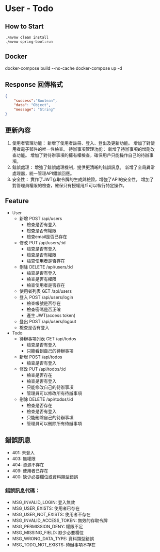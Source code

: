 # User - Todo

## How to Start
```
./mvnw clean install
./mvnw spring-boot:run
```

## Docker
docker-compose build --no-cache
docker-compose up -d

## Response 回傳格式
```json
{
    "success":"Boolean",
    "data": "Object",
    "message": "String"
}
```

## 更新內容
1. 使用者管理功能：
新增了使用者註冊、登入、登出及更新功能。
增加了對使用者電子郵件的唯一性檢查。
待辦事項管理功能：
新增了待辦事項的增刪改查功能。
增加了對待辦事項的擁有權檢查，確保用戶只能操作自己的待辦事項。
3. 錯誤處理：
增強了錯誤處理機制，提供更清晰的錯誤訊息。
新增了全局異常處理器，統一管理API錯誤回應。
4. 安全性：
實作了JWT存取令牌的生成與驗證，增強了API的安全性。
增加了對管理員權限的檢查，確保只有授權用戶可以執行特定操作。


## Feature

- User
  - 新增 POST /api/users
    - 檢查是否有登入
    - 檢查是否有權限
    - 檢查email是否已存在
  - 修改 PUT /api/users/:id
    - 檢查是否有登入
    - 檢查是否有權限
    - 檢查使用者是否存在
  - 刪除 DELETE /api/users/:id
    - 檢查是否有登入
    - 檢查是否有權限
    - 檢查使用者是否存在
  - 使用者列表 GET /api/users
  - 登入 POST /api/users/login
    - 檢查帳號是否存在
    - 檢查密碼是否正確
    - 產生 JWT(access token)
  - 登出 POST /api/users/logout
  - 檢查是否有登入
- Todo
  - 待辦事項列表 GET /api/todos
    - 檢查是否有登入
    - 只能看到自己的待辦事項
  - 新增 POST /api/todos
    - 檢查是否有登入
  - 修改 PUT /api/todos/:id
    - 檢查是否存在
    - 檢查是否有登入
    - 只能修改自己的待辦事項
    - 管理員可以修改所有待辦事項
  - 刪除 DELETE /api/todos/:id
    - 檢查是否存在
    - 檢查是否有登入
    - 只能刪除自己的待辦事項
    - 管理員可以刪除所有待辦事項


## 錯誤訊息
- 401: 未登入
- 403: 無權限
- 404: 資源不存在
- 409: 使用者已存在
- 400: 缺少必要欄位或資料類型錯誤

### 錯誤訊息代碼：
- MSG_INVALID_LOGIN: 登入無效
- MSG_USER_EXISTS: 使用者已存在
- MSG_USER_NOT_EXISTS: 使用者不存在
- MSG_INVALID_ACCESS_TOKEN: 無效的存取令牌
- MSG_PERMISSION_DENY: 權限不足
- MSG_MISSING_FIELD: 缺少必要欄位
- MSG_WRONG_DATA_TYPE: 資料類型錯誤
- MSG_TODO_NOT_EXISTS: 待辦事項不存在
